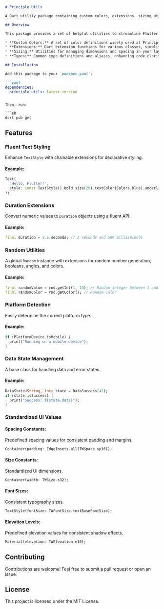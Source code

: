 ```markdown
# Principle Utils

A Dart utility package containing custom colors, extensions, sizing utilities, and common types for Principle projects.

## Overview

This package provides a set of helpful utilities to streamline Flutter development for Principle projects. It includes:

* **Custom Colors:** A set of color definitions widely used at Principle, ensuring brand consistency across projects.
* **Extensions:** Dart extension functions for various classes, simplifying common operations and improving code readability.
* **Sizing:** Utilities for managing dimensions and spacing in your layouts, promoting a unified visual style.
* **Types:** Common type definitions and aliases, enhancing code clarity and maintainability.

## Installation

Add this package to your `pubspec.yaml`:

```yaml
dependencies:
  principle_utils: latest_version
```
```

Then, run:

```sh
dart pub get
```

## Features

### Fluent Text Styling

Enhance `TextStyle` with chainable extensions for declarative styling.

#### Example:

```dart
Text(
  'Hello, Flutter!',
  style: const TextStyle().bold.size(20).textColor(Colors.blue).underline,
);
```

### Duration Extensions

Convert numeric values to `Duration` objects using a fluent API.

#### Example:

```dart
final duration = 3.5.seconds; // 3 seconds and 500 milliseconds
```

### Random Utilities

A global `Random` instance with extensions for random number generation, booleans, angles, and colors.

#### Example:

```dart
final randomValue = rnd.getInt(1, 10); // Random integer between 1 and 9
final randomColor = rnd.getColor(); // Random color
```

### Platform Detection

Easily determine the current platform type.

#### Example:

```dart
if (PlatformDevice.isMobile) {
  print("Running on a mobile device");
}
```

### Data State Management

A base class for handling data and error states.

#### Example:

```dart
DataState<String, int> state = DataSuccess(42);
if (state.isSuccess) {
  print("Success: ${state.data}");
}
```

### Standardized UI Values

#### Spacing Constants:
Predefined spacing values for consistent padding and margins.

```dart
Container(padding: EdgeInsets.all(TWSpace.sp16));
```

#### Size Constants:
Standardized UI dimensions.

```dart
Container(width: TWSize.s32);
```

#### Font Sizes:
Consistent typography sizes.

```dart
TextStyle(fontSize: TWFontSize.textBaseFontSize);
```

#### Elevation Levels:
Predefined elevation values for consistent shadow effects.

```dart
Material(elevation: TWElevation.e10);
```

## Contributing

Contributions are welcome! Feel free to submit a pull request or open an issue.

## License

This project is licensed under the MIT License.
```

